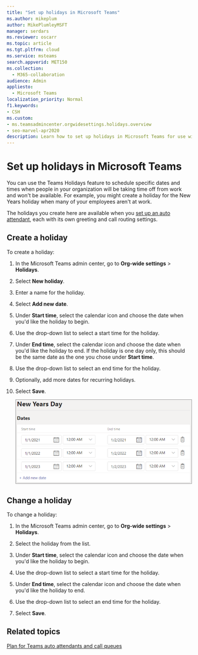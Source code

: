 ```yaml
---
title: "Set up holidays in Microsoft Teams"
ms.author: mikeplum
author: MikePlumleyMSFT
manager: serdars
ms.reviewer: oscarr
ms.topic: article
ms.tgt.pltfrm: cloud
ms.service: msteams
search.appverid: MET150
ms.collection: 
  - M365-collaboration
audience: Admin
appliesto: 
  - Microsoft Teams
localization_priority: Normal
f1.keywords:
- CSH
ms.custom: 
- ms.teamsadmincenter.orgwidesettings.holidays.overview
- seo-marvel-apr2020
description: Learn how to set up holidays in Microsoft Teams for use with your auto attendants.
---
```


# Set up holidays in Microsoft Teams

You can use the Teams Holidays feature to schedule specific dates and times when people in your organization will be taking time off from work and won't be available. For example, you might create a holiday for the New Years holiday when many of your employees aren't at work.

The holidays you create here are available when you [set up an auto attendant](create-a-phone-system-auto-attendant.md), each with its own greeting and call routing settings.

## Create a holiday

To create a holiday:

1. In the Microsoft Teams admin center, go to **Org-wide settings** > **Holidays**.

2. Select **New holiday**.

3. Enter a name for the holiday.

4. Select **Add new date**.

5. Under **Start time**, select the calendar icon and choose the date when you'd like the holiday to begin.

6. Use the drop-down list to select a start time for the holiday.

7. Under **End time**, select the calendar icon and choose the date when you'd like the holiday to end. If the holiday is one day only, this should be the same date as the one you chose under **Start time**.

8. Use the drop-down list to select an end time for the holiday.

9. Optionally, add more dates for recurring holidays.

10. Select **Save**.

    ![](media/holidays-set-up.png)

## Change a holiday

To change a holiday:

1. In the Microsoft Teams admin center, go to **Org-wide settings** > **Holidays**.

2. Select the holiday from the list.

3. Under **Start time**, select the calendar icon and choose the date when you'd like the holiday to begin.

4. Use the drop-down list to select a start time for the holiday.

5. Under **End time**, select the calendar icon and choose the date when you'd like the holiday to end. 

6. Use the drop-down list to select an end time for the holiday.

7. Select **Save**.

## Related topics

[Plan for Teams auto attendants and call queues](plan-auto-attendant-call-queue.md)
